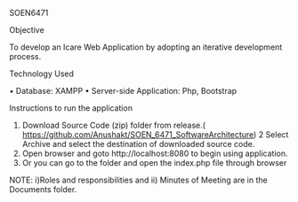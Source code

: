 SOEN6471

Objective

To develop an Icare Web Application by adopting an iterative development process.

Technology Used

•	Database: XAMPP
•	Server-side Application: Php, Bootstrap

Instructions to run the application

1.	Download Source Code (zip) folder from release.( https://github.com/Anushakt/SOEN_6471_SoftwareArchitecture)
2  	Select Archive and select the destination of downloaded source code.
3.	Open browser and goto http://localhost:8080 to begin using application.
4.	Or you can go to the folder and open the index.php file through browser

NOTE: i)Roles and responsibilities and ii) Minutes of Meeting are in the Documents folder.
